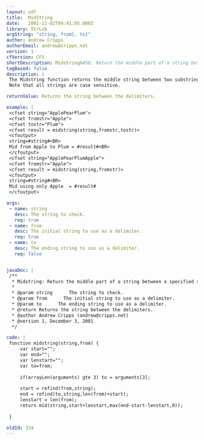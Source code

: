 ```yaml
---
layout: udf
title:  MidString
date:   2001-11-02T09:41:05.000Z
library: StrLib
argString: "string, from[, to]"
author: Andrew Cripps
authorEmail: andrew@cripps.net
version: 1
cfVersion: CF5
shortDescription: Midstring&#58; Return the middle part of a string between a specified start substring and a specified end substring.
tagBased: false
description: |
 The Midstring function returns the middle string between two substrings. The from and to strings should be unique in the string from which you want the substring because the function only looks for the first match of each string. So if you have string "ApplePearApple" and enter "Apple" as both the to and the from string, you will get an empty string back.
 Note that all strings are case sensitive.

returnValue: Returns the string between the delimiters.

example: |
 <cfset string="ApplePearPlum">
 <cfset fromstr="Apple">
 <cfset tostr="Plum">
 <cfset result = midstring(string,fromstr,tostr)>
 <cfoutput>
 string=#string#<BR>
 Mid from Apple to Plum = #result#<BR>
 </cfoutput>
 <cfset string="ApplePearPlumApple">
 <cfset fromstr="Apple">
 <cfset result = midstring(string,fromstr)>
 <cfoutput>
 string=#string#<BR>
 Mid using only Apple  = #result#
 </cfoutput>

args:
 - name: string
   desc: The string to check.
   req: true
 - name: from
   desc: The initial string to use as a delimiter.
   req: true
 - name: to
   desc: The ending string to use as a delimiter.
   req: false


javaDoc: |
 /**
  * Midstring: Return the middle part of a string between a specified start substring and a specified end substring.
  * 
  * @param string      The string to check. 
  * @param from      The initial string to use as a delimiter. 
  * @param to      The ending string to use as a delimiter. 
  * @return Returns the string between the delimiters. 
  * @author Andrew Cripps (andrew@cripps.net) 
  * @version 1, December 3, 2001 
  */

code: |
 function midstring(string,from) {
     var start="";
     var end="";
     var lenstart="";
     var to=from;
     
     if(arrayLen(arguments) gte 3) to = arguments[3];
     
     start = refind(from,string);
     end = refind(to,string,len(from)+start);
     lenstart = len(from);
     return mid(string,start+lenstart,max(end-start-lenstart,0));
     
 }

oldId: 334
---
```


